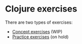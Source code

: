 # Clojure exercises

There are two types of exercises:

- [Concept exercises][concept-exercises] (WIP)
- [Practice exercises][practice-exercises] (on hold)

[concept-exercises]: ./concept/README.md
[practice-exercises]: ./practice/README.md
